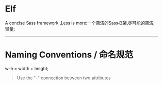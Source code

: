 # Elf
A concise Sass framework ,Less is more:一个简洁的Sass框架,尽可能的简洁,轻量;
***
# Naming Conventions / 命名规范

w-h = width + height;
> Use the "-" connection between two attributes

